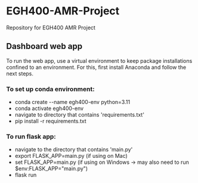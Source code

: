 # EGH400-AMR-Project
Repository for EGH400 AMR Project

## Dashboard web app
To run the web app, use a virtual environment to keep package installations confined to an environment. For this, first install Anaconda and follow the next steps.

### To set up conda environment:
* conda create --name egh400-env python=3.11
* conda activate egh400-env
* navigate to directory that contains 'requirements.txt'
* pip install -r requirements.txt

### To run flask app:
* navigate to the directory that contains 'main.py'
* export FLASK_APP=main.py (if using on Mac)
* set FLASK_APP=main.py (if using on Windows -> may also need to run $env:FLASK_APP="main.py")
* flask run
